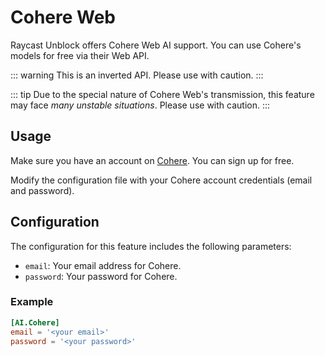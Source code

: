 # Cohere Web <Badge type="tip" text="^0.5.0-beta.0" />

Raycast Unblock offers Cohere Web AI support. You can use Cohere's models for free via their Web API.

::: warning
This is an inverted API. Please use with caution.
:::

::: tip
Due to the special nature of Cohere Web's transmission, this feature may face *many unstable situations*. Please use with caution.
:::

## Usage

Make sure you have an account on [Cohere](https://coral.cohere.com). You can sign up for free.

Modify the configuration file with your Cohere account credentials (email and password).

## Configuration

The configuration for this feature includes the following parameters:

- `email`: Your email address for Cohere.
- `password`: Your password for Cohere.

### Example

```toml
[AI.Cohere]
email = '<your email>'
password = '<your password>'
```

